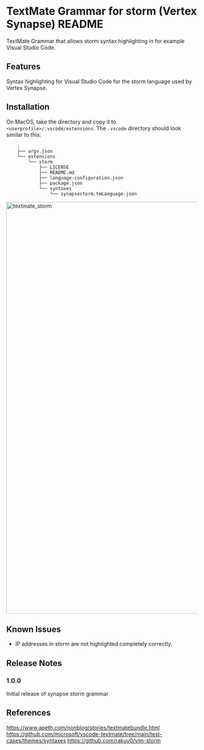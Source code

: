 # TextMate Grammar for storm (Vertex Synapse) README
TextMate Grammar that allows storm syntax highlighting in for example Visual Studio Code.

## Features
Syntax highlighting for Visual Studio Code for the storm language used by Vertex Synapse.

## Installation
On MacOS, take the directory and copy it to `<userprofile>/.vscode/extensions`. The `.vscode` directory should look similar to this:
```
	.
	├── argv.json
	└── extensions
	    └── storm
	        ├── LICENSE
	        ├── README.md
	        ├── language-configuration.json
	        ├── package.json
	        └── syntaxes
	            └── synapsestorm.tmLanguage.json

```
<img width="1081" alt="textmate_storm" src="https://user-images.githubusercontent.com/43104903/216791209-f918e07d-ac2c-4d3b-9a2e-f914c182ce17.png">

## Known Issues

- IP addresses in storm are not highlighted completely correctly.

## Release Notes

### 1.0.0

Initial release of synapse storm grammar

## References
https://www.apeth.com/nonblog/stories/textmatebundle.html
https://github.com/microsoft/vscode-textmate/tree/main/test-cases/themes/syntaxes
https://github.com/rakuy0/vim-storm
